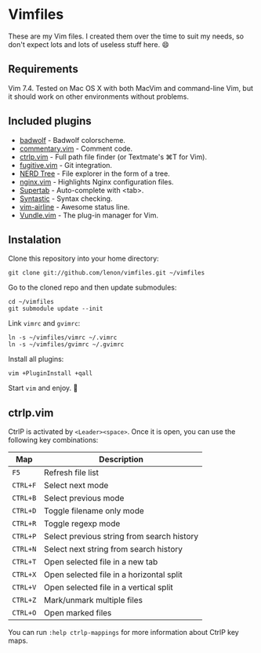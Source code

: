 # Vimfiles

These are my Vim files. I created them over the time to suit my needs, so don't
expect lots and lots of useless stuff here. :smile:

## Requirements

Vim 7.4. Tested on Mac OS X with both MacVim and command-line Vim, but it should
work on other environments without problems.

## Included plugins

 * [badwolf][1] - Badwolf colorscheme.
 * [commentary.vim][2] - Comment code.
 * [ctrlp.vim][3] - Full path file finder (or Textmate's ⌘T for Vim).
 * [fugitive.vim][4] - Git integration.
 * [NERD Tree][5] - File explorer in the form of a tree.
 * [nginx.vim][6] - Highlights Nginx configuration files.
 * [Supertab][7] - Auto-complete with \<tab\>.
 * [Syntastic][8] - Syntax checking.
 * [vim-airline][9] - Awesome status line.
 * [Vundle.vim][10] - The plug-in manager for Vim.

[1]: https://github.com/sjl/badwolf
[2]: https://github.com/tpope/vim-commentary
[3]: https://github.com/kien/ctrlp.vim
[4]: https://github.com/tpope/vim-fugitive
[5]: https://github.com/scrooloose/nerdtree
[6]: http://www.vim.org/scripts/script.php?script_id=1886
[7]: https://github.com/ervandew/supertab
[8]: https://github.com/scrooloose/syntastic
[9]: https://github.com/bling/vim-airline
[10]: https://github.com/gmarik/Vundle.vim

## Instalation

Clone this repository into your home directory:

    git clone git://github.com/lenon/vimfiles.git ~/vimfiles

Go to the cloned repo and then update submodules:

    cd ~/vimfiles
    git submodule update --init

Link `vimrc` and `gvimrc`:

    ln -s ~/vimfiles/vimrc ~/.vimrc
    ln -s ~/vimfiles/gvimrc ~/.gvimrc

Install all plugins:

    vim +PluginInstall +qall

Start `vim` and enjoy. :beer:

## ctrlp.vim

CtrlP is activated by `<Leader><space>`. Once it is open, you can use the
following key combinations:

| Map      | Description                                |
| -------- | ------------------------------------------ |
| `F5`     | Refresh file list                          |
| `CTRL+F` | Select next mode                           |
| `CTRL+B` | Select previous mode                       |
| `CTRL+D` | Toggle filename only mode                  |
| `CTRL+R` | Toggle regexp mode                         |
| `CTRL+P` | Select previous string from search history |
| `CTRL+N` | Select next string from search history     |
| `CTRL+T` | Open selected file in a new tab            |
| `CTRL+X` | Open selected file in a horizontal split   |
| `CTRL+V` | Open selected file in a vertical split     |
| `CTRL+Z` | Mark/unmark multiple files                 |
| `CTRL+O` | Open marked files                          |

You can run `:help ctrlp-mappings` for more information about CtrlP key maps.
